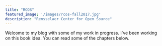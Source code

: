 ```yaml
---
title: "RCOS"
featured_image: '/images/rcos-fall2017.jpg'
description: "Rensselaer Center for Open Source"
---
```

Welcome to my blog with some of my work in progress. I've been working on this book idea. You can read some of the chapters below.
